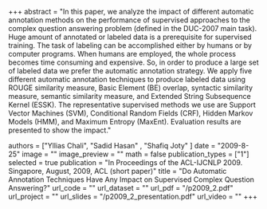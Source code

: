 +++
abstract = "In this paper, we analyze the impact of different automatic annotation methods on the performance of supervised approaches to the complex question answering problem (defined in the DUC-2007 main task). Huge amount of annotated or labeled data is a prerequisite for supervised training. The task of labeling can be accomplished either by humans or by computer programs. When humans are employed, the whole process becomes time consuming and expensive. So, in order to produce a large set of labeled data we prefer the automatic annotation strategy. We apply five different automatic annotation techniques to produce labeled data using ROUGE similarity measure, Basic Element (BE) overlap, syntactic similarity measure, semantic similarity measure, and Extended String Subsequence Kernel (ESSK). The representative supervised methods we use are Support Vector Machines (SVM), Conditional Random Fields (CRF), Hidden Markov Models (HMM), and Maximum Entropy (MaxEnt). Evaluation results are presented to show the impact." 

authors = ["Yllias Chali", "Sadid Hasan" , "Shafiq Joty" ]
date = "2009-8-25"
image = ""
image_preview = ""
math = false
publication_types = ["1"]
selected = true
publication = "In Proceedings of the ACL-IJCNLP 2009.  Singapore, August, 2009, ACL (short paper)"
title = "Do Automatic Annotation Techniques Have Any Impact on Supervised Complex Question Answering?"
url_code = ""
url_dataset = ""
url_pdf = "/p2009_2.pdf"
url_project = ""
url_slides = "/p2009_2_presentation.pdf"
url_video = ""
+++


